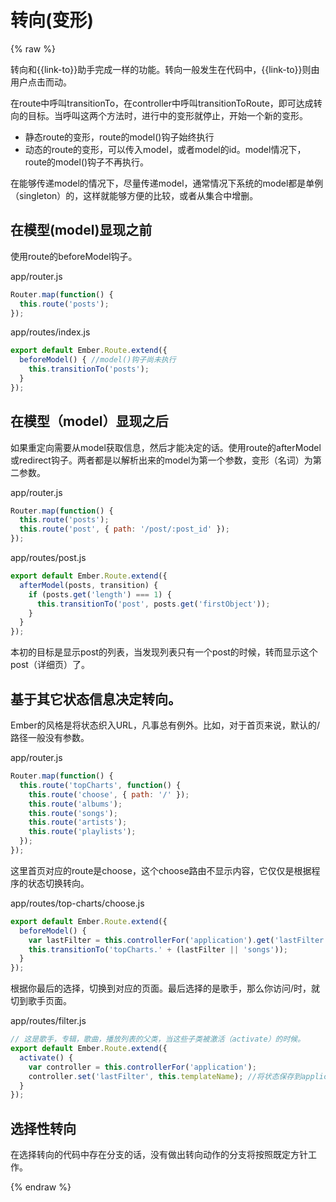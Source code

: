 # 转向(变形)

{% raw %}

转向和{{link-to}}助手完成一样的功能。转向一般发生在代码中，{{link-to}}则由用户点击而动。

在route中呼叫transitionTo，在controller中呼叫transitionToRoute，即可达成转向的目标。当呼叫这两个方法时，进行中的变形就停止，开始一个新的变形。

* 静态route的变形，route的model()钩子始终执行
* 动态的route的变形，可以传入model，或者model的id。model情况下，route的model()钩子不再执行。

在能够传递model的情况下，尽量传递model，通常情况下系统的model都是单例（singleton）的，这样就能够方便的比较，或者从集合中增删。

## 在模型(model)显现之前

使用route的beforeModel钩子。

app/router.js
```javascript
Router.map(function() {
  this.route('posts');
});
```
app/routes/index.js
```javascript
export default Ember.Route.extend({
  beforeModel() { //model()钩子尚未执行
    this.transitionTo('posts');
  }
});
```

## 在模型（model）显现之后

如果重定向需要从model获取信息，然后才能决定的话。使用route的afterModel或redirect钩子。两者都是以解析出来的model为第一个参数，变形（名词）为第二参数。

app/router.js
```javascript
Router.map(function() {
  this.route('posts');
  this.route('post', { path: '/post/:post_id' });
});
```

app/routes/post.js
```javascript
export default Ember.Route.extend({
  afterModel(posts, transition) {
    if (posts.get('length') === 1) {
      this.transitionTo('post', posts.get('firstObject'));
    }
  }
});
```
本初的目标是显示post的列表，当发现列表只有一个post的时候，转而显示这个post（详细页）了。

## 基于其它状态信息决定转向。

Ember的风格是将状态织入URL，凡事总有例外。比如，对于首页来说，默认的/路径一般没有参数。

app/router.js
```javascript
Router.map(function() {
  this.route('topCharts', function() {
    this.route('choose', { path: '/' });
    this.route('albums');
    this.route('songs');
    this.route('artists');
    this.route('playlists');
  });
});
```
这里首页对应的route是choose，这个choose路由不显示内容，它仅仅是根据程序的状态切换转向。

app/routes/top-charts/choose.js
```javascript
export default Ember.Route.extend({
  beforeModel() {
    var lastFilter = this.controllerFor('application').get('lastFilter');
    this.transitionTo('topCharts.' + (lastFilter || 'songs'));
  }
});
```
根据你最后的选择，切换到对应的页面。最后选择的是歌手，那么你访问/时，就切到歌手页面。

app/routes/filter.js
```javascript
// 这是歌手，专辑，歌曲，播放列表的父类，当这些子类被激活（activate）的时候。
export default Ember.Route.extend({
  activate() {
    var controller = this.controllerFor('application');
    controller.set('lastFilter', this.templateName); //将状态保存到application controller。
  }
});
```
## 选择性转向

在选择转向的代码中存在分支的话，没有做出转向动作的分支将按照既定方针工作。


{% endraw %}
